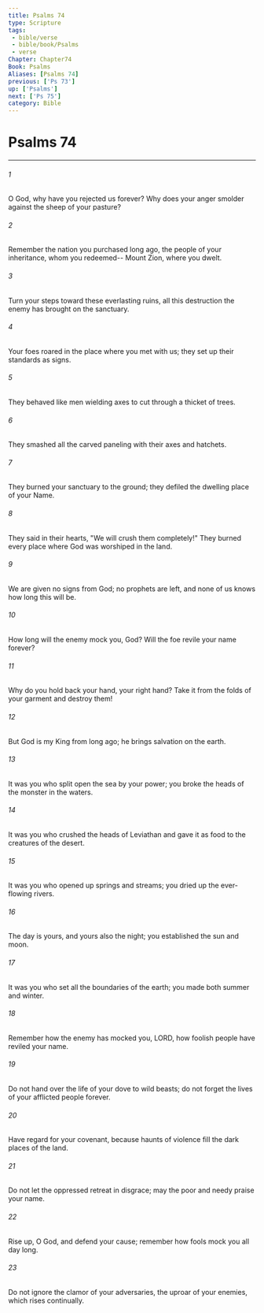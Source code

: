 ```yaml
---
title: Psalms 74
type: Scripture
tags:
 - bible/verse
 - bible/book/Psalms
 - verse
Chapter: Chapter74
Book: Psalms
Aliases: [Psalms 74]
previous: ['Ps 73']
up: ['Psalms']
next: ['Ps 75']
category: Bible
---
```

# Psalms 74

***


###### 1 
O God, why have you rejected us forever? Why does your anger smolder against the sheep of your pasture? 

###### 2 
Remember the nation you purchased long ago, the people of your inheritance, whom you redeemed-- Mount Zion, where you dwelt. 

###### 3 
Turn your steps toward these everlasting ruins, all this destruction the enemy has brought on the sanctuary. 

###### 4 
Your foes roared in the place where you met with us; they set up their standards as signs. 

###### 5 
They behaved like men wielding axes to cut through a thicket of trees. 

###### 6 
They smashed all the carved paneling with their axes and hatchets. 

###### 7 
They burned your sanctuary to the ground; they defiled the dwelling place of your Name. 

###### 8 
They said in their hearts, "We will crush them completely!" They burned every place where God was worshiped in the land. 

###### 9 
We are given no signs from God; no prophets are left, and none of us knows how long this will be. 

###### 10 
How long will the enemy mock you, God? Will the foe revile your name forever? 

###### 11 
Why do you hold back your hand, your right hand? Take it from the folds of your garment and destroy them! 

###### 12 
But God is my King from long ago; he brings salvation on the earth. 

###### 13 
It was you who split open the sea by your power; you broke the heads of the monster in the waters. 

###### 14 
It was you who crushed the heads of Leviathan and gave it as food to the creatures of the desert. 

###### 15 
It was you who opened up springs and streams; you dried up the ever-flowing rivers. 

###### 16 
The day is yours, and yours also the night; you established the sun and moon. 

###### 17 
It was you who set all the boundaries of the earth; you made both summer and winter. 

###### 18 
Remember how the enemy has mocked you, LORD, how foolish people have reviled your name. 

###### 19 
Do not hand over the life of your dove to wild beasts; do not forget the lives of your afflicted people forever. 

###### 20 
Have regard for your covenant, because haunts of violence fill the dark places of the land. 

###### 21 
Do not let the oppressed retreat in disgrace; may the poor and needy praise your name. 

###### 22 
Rise up, O God, and defend your cause; remember how fools mock you all day long. 

###### 23 
Do not ignore the clamor of your adversaries, the uproar of your enemies, which rises continually. 
